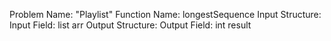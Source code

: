 Problem Name: "Playlist"
Function Name: longestSequence
Input Structure:
Input Field: list<int> arr
Output Structure:
Output Field: int result
